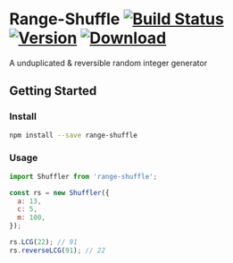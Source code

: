 # Range-Shuffle [![Build Status](https://img.shields.io/travis/pueue/range-shuffle.svg?style=flat-square)](https://travis-ci.org/pueue/range-shuffle) [![Version](https://img.shields.io/npm/v/range-shuffle.svg?style=flat-square)](https://www.npmjs.com/package/range-shuffle) [![Download](https://img.shields.io/npm/dt/range-shuffle.svg?style=flat-square)](https://www.npmjs.com/package/range-shuffle)

A unduplicated & reversible random integer generator

## Getting Started

### Install

```sh
npm install --save range-shuffle
```

### Usage

```javascript
import Shuffler from 'range-shuffle';

const rs = new Shuffler({
  a: 13,
  c: 5,
  m: 100,
});

rs.LCG(22); // 91
rs.reverseLCG(91); // 22
```
